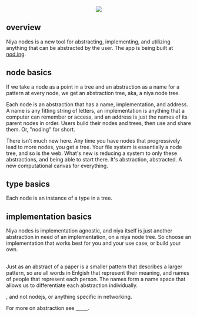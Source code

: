 <p align=center>
</br>
<img src="https://github.com/johans-work/niyanodes/assets/108384802/8db06b17-19a3-4a30-b5ac-0ebb34114648">
</br>
</p>

## overview

Niya nodes is a new tool for abstracting, implementing, and utilizing anything that can be abstracted by the user. The app is being built at [nod.ing](http://nod.ing/).

## node basics

If we take a node as a point in a tree and an abstraction as a name for a pattern at every node, we get an abstraction tree, aka, a niya node tree. 

Each node is an abstraction that has a name, implementation, and address. A name is any fitting string of letters, an implementation is anything that a computer can remember or access, and an address is just the names of its parent nodes in order. Users build their nodes and trees, then use and share them. Or, "noding" for short.

There isn't much new here. Any time you have nodes that progressively lead to more nodes, you get a tree. Your file system is essentially a node tree, and so is the web. What's new is reducing a system to only these abstractions, and being able to start there. It's abstraction, abstracted. A new computational canvas for everything.

## type basics

Each node is an instance of a type in a tree. 

## implementation basics

Niya nodes is implementation agnostic, and niya itself is just another abstraction in need of an implementation, on a niya node tree. So choose an implementation that works best for you and your use case, or build your own. 


##

Just as an abstract of a paper is a smaller pattern that describes a larger pattern, so are all words in Enlgish that represent their meaning, and names of people that represent each person. The names form a name space that allows us to differentiate each abstraction individually.


, and not nodejs, or anything specific in networking.

For more on abstraction see _____.





